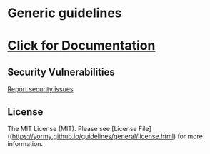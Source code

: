 # Generic guidelines


# [Click for Documentation](https://yormy.github.io/guidelines/)

## Security Vulnerabilities
[Report security issues](https://yormy.github.io/guidelines/general/report_security.html)

## License

The MIT License (MIT). Please see [License File]((https://yormy.github.io/guidelines/general/license.html) for more information.


